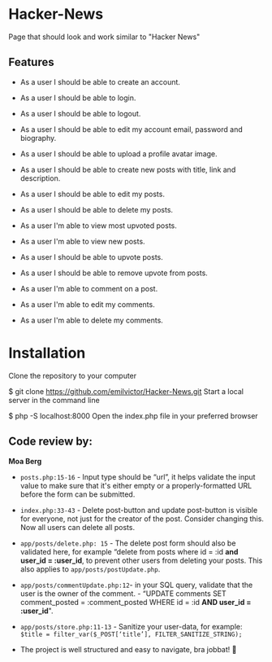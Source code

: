 # Hacker-News
Page that should look and work similar to "Hacker News"

## Features

- As a user I should be able to create an account.

- As a user I should be able to login.

- As a user I should be able to logout.

- As a user I should be able to edit my account email, password and biography.

- As a user I should be able to upload a profile avatar image.

- As a user I should be able to create new posts with title, link and description.

- As a user I should be able to edit my posts.

- As a user I should be able to delete my posts.

- As a user I'm able to view most upvoted posts.

- As a user I'm able to view new posts.

- As a user I should be able to upvote posts.

- As a user I should be able to remove upvote from posts.

- As a user I'm able to comment on a post.

- As a user I'm able to edit my comments.

- As a user I'm able to delete my comments.


# Installation
Clone the repository to your computer

$ git clone https://github.com/emilvictor/Hacker-News.git
Start a local server in the command line

$ php -S localhost:8000
Open the index.php file in your preferred browser


## Code review by:
**Moa Berg**
- `posts.php:15-16` - Input type should be “url”, it helps validate the input value to make sure that it's either empty or a properly-formatted URL before the form can be submitted.

- `index.php:33-43` - Delete post-button and update post-button is visible for everyone, not just for the creator of the post. Consider changing this. Now all users can delete all posts. 

- `app/posts/delete.php: 15` - The delete post form should also be validated here, for example “delete from posts where id = :id **and user_id = :user_id**, to prevent other users from deleting your posts. This also applies to `app/posts/postUpdate.php`.

- `app/posts/commentUpdate.php:12`- in your SQL query, validate that the user is the owner of the comment. - “UPDATE comments SET comment_posted = :comment_posted WHERE id = :id **AND user_id = :user_id**".

- `app/posts/store.php:11-13` - Sanitize your user-data, for example: `$title = filter_var($_POST[‘title’], FILTER_SANITIZE_STRING);`

- The project is well structured and easy to navigate, bra jobbat! 🥳
